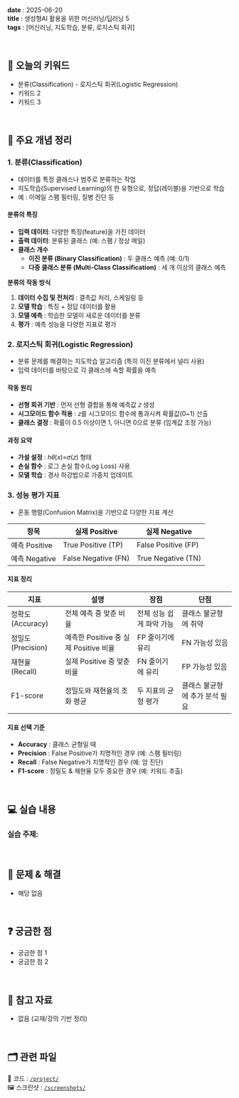 
<br/>

**date** : 2025-06-20 <br/>
**title** : 생성형AI 활용을 위한 머신러닝/딥러닝 5<br/>
**tags** : [머신러닝, 지도학습, 분류, 로지스틱 회귀] <br/>

<br/>

## 📌 오늘의 키워드

- 분류(Classification) - 로지스틱 회귀(Logistic Regression)
- 키워드 2
- 키워드 3

<br/>

## 🧠 주요 개념 정리

### 1. 분류(Classification)
- 데이터를 특정 클래스나 범주로 분류하는 작업
- 지도학습(Supervised Learning)의 한 유형으로, 정답(레이블)을 기반으로 학습
- 예 : 이메일 스팸 필터링, 질병 진단 등

#### 분류의 특징
- **입력 데이터**: 다양한 특징(feature)을 가진 데이터
- **출력 데이터**: 분류된 클래스 (예: 스팸 / 정상 메일)
- **클래스 개수**
    - **이진 분류 (Binary Classification)** : 두 클래스 예측 (예: 0/1)
    - **다중 클래스 분류 (Multi-Class Classification)** : 세 개 이상의 클래스 예측

**분류의 작동 방식**
1. **데이터 수집 및 전처리** : 결측값 처리, 스케일링 등
2. **모델 학습** : 특징 + 정답 데이터를 활용
3. **모델 예측** : 학습한 모델이 새로운 데이터를 분류
4. **평가** : 예측 성능을 다양한 지표로 평가

### 2. 로지스틱 회귀(Logistic Regression)
- 분류 문제를 해결하는 지도학습 알고리즘 (특히 이진 분류에서 널리 사용)
- 입력 데이터를 바탕으로 각 클래스에 속할 확률을 예측

#### 작동 원리
- **선형 회귀 기반** : 먼저 선형 결합을 통해 예측값 𝑧 생성
- **시그모이드 함수 적용** : 𝑧를 시그모이드 함수에 통과시켜 확률값(0~1) 산출
- **클래스 결정** : 확률이 0.5 이상이면 1, 아니면 0으로 분류 (임계값 조정 가능)

#### 과정 요약
- **가설 설정** : ℎ𝜃(𝑥)=𝜎(𝑧) 형태
- **손실 함수** : 로그 손실 함수(Log Loss) 사용
- **모델 학습** : 경사 하강법으로 가중치 업데이트

### 3. 성능 평가 지표
- 혼동 행렬(Confusion Matrix)을 기반으로 다양한 지표 계산

| 항목          | 실제 Positive         | 실제 Negative         |
| ----------- | ------------------- | ------------------- |
| 예측 Positive | True Positive (TP)  | False Positive (FP) |
| 예측 Negative | False Negative (FN) | True Negative (TN)  |

#### 지표 정리

| 지표              | 설명                            | 장점             | 단점                |
| --------------- | ----------------------------- | -------------- | ----------------- |
| 정확도 (Accuracy)  | 전체 예측 중 맞춘 비율                 | 전체 성능 쉽게 파악 가능 | 클래스 불균형에 취약       |
| 정밀도 (Precision) | 예측한 Positive 중 실제 Positive 비율 | FP 줄이기에 유리     | FN 가능성 있음         |
| 재현율 (Recall)    | 실제 Positive 중 맞춘 비율           | FN 줄이기에 유리     | FP 가능성 있음         |
| F1-score        | 정밀도와 재현율의 조화 평균               | 두 지표의 균형 평가    | 클래스 불균형에 추가 분석 필요 |

#### 지표 선택 기준
- **Accuracy** : 클래스 균형일 때
- **Precision** : False Positive가 치명적인 경우 (예: 스팸 필터링)
- **Recall** : False Negative가 치명적인 경우 (예: 암 진단)
- **F1-score** : 정밀도 & 재현율 모두 중요한 경우 (예: 키워드 추출)

<br/>

## 💻 실습 내용

### 실습 주제: 

<br/>

## 🐛 문제 & 해결

- 해당 없음

<br/>

## ❓ 궁금한 점

- 궁금한 점 1
- 궁금한 점 2

<br/>

## 🔗 참고 자료

- 없음 (교재/강의 기반 정리)

<br/>

## 🗂 관련 파일

📁 코드 : [`/project/`](../project/python/2025-06-20.ipynb) <br/>
🖼 스크린샷 : [`/screenshots/`](../screenshots/)
